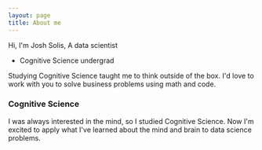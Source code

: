 ```yaml
---
layout: page
title: About me
---
```



Hi, I'm Josh Solis, A data scientist

- Cognitive Science undergrad


Studying Cognitive Science taught me to think outside of the box. I'd love to work with you to solve business problems using math and code.

### Cognitive Science
I was always interested in the mind, so I studied Cognitive Science. Now I'm excited to apply what I've learned about the mind and brain to data science problems.
